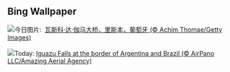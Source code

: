 ## Bing Wallpaper
![](https://www.bing.com/th?id=OHR.BridgeLisbon_ZH-CN6877671644_UHD.jpg&w=1000)今日图片: &nbsp;[瓦斯科·达·伽马大桥，里斯本，葡萄牙 (© Achim Thomae/Getty Images)](https://www.bing.com/th?id=OHR.BridgeLisbon_ZH-CN6877671644_UHD.jpg)
<br><br/>
![](https://www.bing.com/th?id=OHR.IguazuRainbow_EN-US4361499337_UHD.jpg&w=1000)Today: [Iguazu Falls at the border of Argentina and Brazil (© AirPano LLC/Amazing Aerial Agency)](https://www.bing.com/th?id=OHR.IguazuRainbow_EN-US4361499337_UHD.jpg)
<br><br/>
